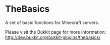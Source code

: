 # TheBasics
A set of basic functions for Minecraft servers.

Please visit the Bukkit page for more information:
http://dev.bukkit.org/bukkit-plugins/thebasics/
